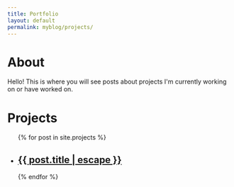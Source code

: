 ```yaml
---
title: Portfolio
layout: default
permalink: myblog/projects/
---
```

# About

Hello! This is where you will see posts about projects I'm currently working on or have worked on.

# Projects

<ul class="post-list">
  {% for post in site.projects %}
    <li>
      <h2>
        <a class="post-link" href="{{ post.url | relative_url }}">{{ post.title | escape }}</a>
      </h2>
  {% endfor %}
</ul>
